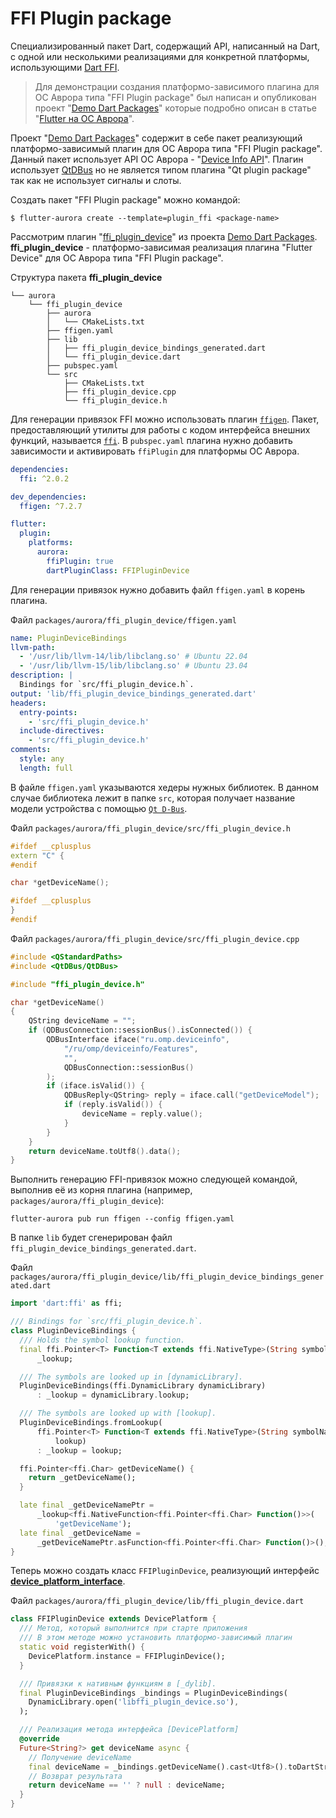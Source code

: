 # FFI Plugin package

Специализированный пакет Dart, содержащий API, написанный на Dart, с одной или несколькими реализациями для конкретной платформы, использующими [Dart FFI](https://dart.dev/guides/libraries/c-interop).

> Для демонстрации создания платформо-зависимого плагина для ОС Аврора типа "FFI Plugin package" был написан и опубликован проект "[Demo Dart Packages](https://gitlab.com/omprussia/flutter/demo-dart-packages)" которые подробно описан в статье "[Flutter на ОС Аврора](https://habr.com/ru/articles/761176/)".  

Проект "[Demo Dart Packages](https://gitlab.com/omprussia/flutter/demo-dart-packages)" содержит в себе пакет реализующий платформо-зависимый плагин для ОС Аврора типа "FFI Plugin package". Данный пакет использует API ОС Аврора - "[Device Info API](https://developer.auroraos.ru/doc/software_development/reference/device_info)". Плагин использует [QtDBus](https://doc.qt.io/qt-5/qtdbus-index.html) но не является типом плагина "Qt plugin package" так как не использует сигналы и слоты. 

Создать пакет "FFI Plugin package" можно командой:

```shell
$ flutter-aurora create --template=plugin_ffi <package-name>
```

Рассмотрим плагин "[ffi_plugin_device](https://gitlab.com/omprussia/flutter/demo-dart-packages/-/tree/master/packages/aurora/ffi_plugin_device?ref_type=heads)" из проекта [Demo Dart Packages](https://gitlab.com/omprussia/flutter/demo-dart-packages). **ffi_plugin_device** - платформо-зависимая реализация плагина "Flutter Device" для ОС Аврора типа "FFI Plugin package". 

Структура пакета **ffi_plugin_device**

```shell
└── aurora
    └── ffi_plugin_device
        ├── aurora
        │   └── CMakeLists.txt
        ├── ffigen.yaml
        ├── lib
        │   ├── ffi_plugin_device_bindings_generated.dart
        │   └── ffi_plugin_device.dart
        ├── pubspec.yaml
        └── src
            ├── CMakeLists.txt
            ├── ffi_plugin_device.cpp
            └── ffi_plugin_device.h
```

Для генерации привязок FFI можно использовать плагин [`ffigen`](https://pub.dev/packages/ffigen). Пакет, предоставляющий утилиты для работы с кодом интерфейса внешних функций, называется [`ffi`](https://pub.dev/packages/ffi). В `pubspec.yaml` плагина нужно добавить зависимости и активировать `ffiPlugin` для платформы ОС Аврора.

```yaml
dependencies:
  ffi: ^2.0.2

dev_dependencies:
  ffigen: ^7.2.7

flutter:
  plugin:
    platforms:
      aurora:
        ffiPlugin: true
        dartPluginClass: FFIPluginDevice
```

Для генерации привязок нужно добавить файл `ffigen.yaml` в корень плагина.

Файл `packages/aurora/ffi_plugin_device/ffigen.yaml`

```yaml
name: PluginDeviceBindings
llvm-path:
  - '/usr/lib/llvm-14/lib/libclang.so' # Ubuntu 22.04
  - '/usr/lib/llvm-15/lib/libclang.so' # Ubuntu 23.04
description: |
  Bindings for `src/ffi_plugin_device.h`.
output: 'lib/ffi_plugin_device_bindings_generated.dart'
headers:
  entry-points:
    - 'src/ffi_plugin_device.h'
  include-directives:
    - 'src/ffi_plugin_device.h'
comments:
  style: any
  length: full
```

В файле `ffigen.yaml` указываются хедеры нужных библиотек. В данном случае библиотека лежит в папке `src`, которая получает название модели устройства с помощью [`Qt D-Bus`](https://doc.qt.io/qt-5/qtdbus-index.html).

Файл `packages/aurora/ffi_plugin_device/src/ffi_plugin_device.h`

```cpp
#ifdef __cplusplus
extern "C" {
#endif

char *getDeviceName();

#ifdef __cplusplus
}
#endif
```

Файл `packages/aurora/ffi_plugin_device/src/ffi_plugin_device.cpp`

```cpp
#include <QStandardPaths>
#include <QtDBus/QtDBus>

#include "ffi_plugin_device.h"

char *getDeviceName()
{
    QString deviceName = "";
    if (QDBusConnection::sessionBus().isConnected()) {
        QDBusInterface iface("ru.omp.deviceinfo",
            "/ru/omp/deviceinfo/Features",
            "",
            QDBusConnection::sessionBus()
        );
        if (iface.isValid()) {
            QDBusReply<QString> reply = iface.call("getDeviceModel");
            if (reply.isValid()) {
                deviceName = reply.value();
            }
        }
    }
    return deviceName.toUtf8().data();
}
```

Выполнить генерацию FFI-привязок можно следующей командой, выполнив её из корня плагина (например, `packages/aurora/ffi_plugin_device`):

```shell
flutter-aurora pub run ffigen --config ffigen.yaml
```

В папке `lib` будет сгенерирован файл `ffi_plugin_device_bindings_generated.dart`.

Файл `packages/aurora/ffi_plugin_device/lib/ffi_plugin_device_bindings_generated.dart`

```dart
import 'dart:ffi' as ffi;

/// Bindings for `src/ffi_plugin_device.h`.
class PluginDeviceBindings {
  /// Holds the symbol lookup function.
  final ffi.Pointer<T> Function<T extends ffi.NativeType>(String symbolName)
      _lookup;

  /// The symbols are looked up in [dynamicLibrary].
  PluginDeviceBindings(ffi.DynamicLibrary dynamicLibrary)
      : _lookup = dynamicLibrary.lookup;

  /// The symbols are looked up with [lookup].
  PluginDeviceBindings.fromLookup(
      ffi.Pointer<T> Function<T extends ffi.NativeType>(String symbolName)
          lookup)
      : _lookup = lookup;

  ffi.Pointer<ffi.Char> getDeviceName() {
    return _getDeviceName();
  }

  late final _getDeviceNamePtr =
      _lookup<ffi.NativeFunction<ffi.Pointer<ffi.Char> Function()>>(
          'getDeviceName');
  late final _getDeviceName =
      _getDeviceNamePtr.asFunction<ffi.Pointer<ffi.Char> Function()>();
}
```

Теперь можно создать класс `FFIPluginDevice`, реализующий интерфейс **[device_platform_interface](https://gitlab.com/omprussia/flutter/demo-dart-packages/-/tree/master/device_platform_interface?ref_type=heads)**.

Файл `packages/aurora/ffi_plugin_device/lib/ffi_plugin_device.dart`

```dart
class FFIPluginDevice extends DevicePlatform {
  /// Метод, который выполнится при старте приложения
  /// В этом методе можно установить платформо-зависимый плагин
  static void registerWith() {
    DevicePlatform.instance = FFIPluginDevice();
  }

  /// Привязки к нативным функциям в [_dylib].
  final PluginDeviceBindings _bindings = PluginDeviceBindings(
    DynamicLibrary.open('libffi_plugin_device.so'),
  );

  /// Реализация метода интерфейса [DevicePlatform]
  @override
  Future<String?> get deviceName async {
    // Получение deviceName
    final deviceName = _bindings.getDeviceName().cast<Utf8>().toDartString();
    // Возврат результата
    return deviceName == '' ? null : deviceName;
  }
}
```
